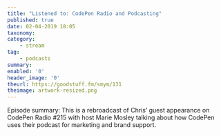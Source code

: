 ```yaml
---
title: "Listened to: CodePen Radio and Podcasting"
published: true
date: 02-04-2019 18:05
taxonomy:
category:
	- stream
tag:
	- podcasts
summary:
enabled: '0'
header_image: '0'
theurl: https://goodstuff.fm/smym/131
theimage: artwork-resized.png
--- 
```

Episode summary: This is a rebroadcast of Chris’ guest appearance on CodePen Radio #215 with host Marie Mosley talking about how CodePen uses their podcast for marketing and brand support.
